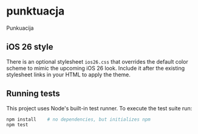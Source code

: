 # punktuacja
Punkuacija

## iOS 26 style

There is an optional stylesheet `ios26.css` that overrides the default color scheme
to mimic the upcoming iOS&nbsp;26 look. Include it after the existing stylesheet
links in your HTML to apply the theme.

## Running tests

This project uses Node's built-in test runner. To execute the test suite run:

```bash
npm install    # no dependencies, but initializes npm
npm test
```

